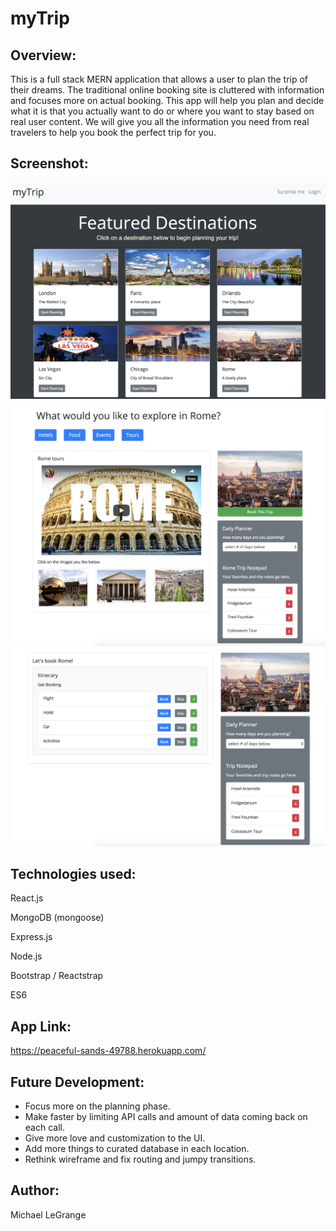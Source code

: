 # myTrip

## Overview: 

This is a full stack MERN application that allows a user to plan the trip of their dreams. The traditional online booking site is cluttered with information and focuses more on actual booking. This app will help you plan and decide what it is that you actually want to do or where you want to stay based on real user content. We will give you all the information you need from real travelers to help you book the perfect trip for you.  

## Screenshot:

![Alt text](destinations.png?raw=true "App Screenshot")
![Alt text](plan.png?raw=true "App Screenshot")
![Alt text](booking.png?raw=true "App Screenshot")

## Technologies used:

React.js

MongoDB (mongoose)

Express.js

Node.js

Bootstrap / Reactstrap

ES6

## App Link:

https://peaceful-sands-49788.herokuapp.com/

## Future Development:

- Focus more on the planning phase.
- Make faster by limiting API calls and amount of data coming back on each call.
- Give more love and customization to the UI. 
- Add more things to curated database in each location.
- Rethink wireframe and fix routing and jumpy transitions.

## Author:

Michael LeGrange